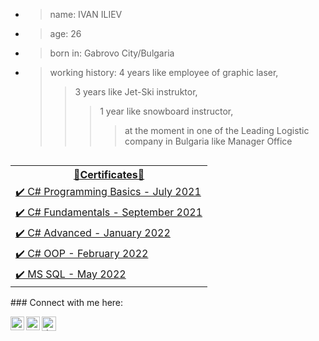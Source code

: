 - >name: IVAN ILIEV
- >age: 26
- >born in: Gabrovo City/Bulgaria
- >working history: 
  >4 years like employee of graphic laser,
  >>3 years like Jet-Ski instruktor,
  >>>1 year like snowboard instructor,
  >>>>at the moment in one of the Leading Logistic company in Bulgaria like Manager Office
<table style="float: left;">
    <tr>
         <th colspan="2"> <a href="https://softuni.bg/users/profile/certificates?username=dackel96"> 📜Certificates📜</th>
     </tr>
     <tr>
         <td> <a href="https://softuni.bg/certificates/details/112108/25397a08">✔️  C# Programming Basics - July 2021</a> </td>
     </tr>
     <tr>
         <td> <a href="https://softuni.bg/certificates/details/121749/5039beae">✔️  C# Fundamentals - September 2021</a> </td>
     </tr>
     <tr> 
         <td> <a href="https://softuni.bg/certificates/details/123699/5aacc7dc">✔️  C# Advanced - January 2022</a>  </td>
     </tr>
     <tr>
         <td> <a href="https://softuni.bg/certificates/details/131039/1d962d5d">✔️  C# OOP - February 2022</a> </td>
     </tr>
     <tr>
         <td><a href="https://softuni.bg/certificates/details/134866/35fb790a">✔️  MS SQL - May 2022</a>  </td>
     </tr>
 </table> 
### Connect with me here:

[<img align="left" alt="dackel | Instagram" width="22px" src="https://assets.stickpng.com/images/580b57fcd9996e24bc43c521.png" />][instagram]
[<img align="left" alt="dackel | Facebook" width="22px" src="https://upload.wikimedia.org/wikipedia/commons/thumb/0/05/Facebook_Logo_%282019%29.png/1024px-Facebook_Logo_%282019%29.png" />][facebook]
[<img align="left" alt="dackel | Discord" width="23px" src="https://www.skittercomic.com/wp-content/uploads/2019/05/discord-logo-1024x1024.png" />][discord]


[facebook]: https://www.facebook.com/dackel96/
[instagram]: https://www.instagram.com/d.a.c.k.e.l/
[discord]: https://discordapp.com/users/888728460552462367/
